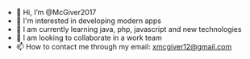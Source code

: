 - 👋 Hi, I’m @McGiver2017
- 👀 I'm interested in developing modern apps
- 🌱 I am currently learning java, php, javascript and new technologies
- 💞️ I am looking to collaborate in a work team
- 📫 How to contact me through my email: xmcgiver12@gmail.com

<!---
McGiver2017/McGiver2017 is a ✨ special ✨ repository because its `README.md` (this file) appears on your GitHub profile.
You can click the Preview link to take a look at your changes.
--->
